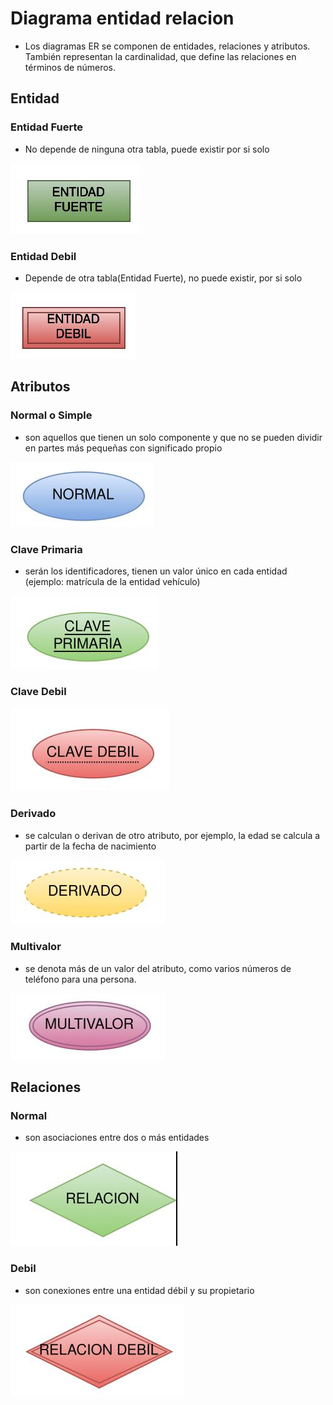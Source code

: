 # Diagrama entidad relacion
- Los diagramas ER se componen de entidades, relaciones y atributos. También representan la cardinalidad, que define las relaciones en términos de números.
## Entidad
### Entidad Fuerte
- No depende de ninguna otra tabla, puede existir por si solo

**![Entidad Fuerte](/5imagenes/entidad-relacion/entidadFuerte.jpg)**
### Entidad Debil
- Depende de otra tabla(Entidad Fuerte), no puede existir, por si solo

**![Entidad Debil](/5imagenes/entidad-relacion/entidadDebil.jpg)**
## Atributos
### Normal o Simple
- son aquellos que tienen un solo componente y que no se pueden dividir en partes más pequeñas con significado propio

**![Atributo Normal](/5imagenes/entidad-relacion/atributoNormal.jpg)**

### Clave Primaria
- serán los identificadores, tienen un valor único en cada entidad (ejemplo: matrícula de la entidad vehículo)

**![Atributo Principal](/5imagenes/entidad-relacion/atributoPrincipal.jpg)**

### Clave Debil

**![Atributo Debil](/5imagenes/entidad-relacion/atributoDebil.jpg)**

### Derivado
- se calculan o derivan de otro atributo, por ejemplo, la edad se calcula a partir de la fecha de nacimiento

**![Atributo Derivado](/5imagenes/entidad-relacion/atributoDerivado.jpg)**

### Multivalor
- se denota más de un valor del atributo, como varios números de teléfono para una persona.

**![Atributo Multivalor](/5imagenes/entidad-relacion/atributoMultivalor.jpg)**

## Relaciones
### Normal
- son asociaciones entre dos o más entidades

**![Normal](/5imagenes/entidad-relacion/relacionNormal.jpg)**
### Debil
- son conexiones entre una entidad débil y su propietario

**![Normal](/5imagenes/entidad-relacion/relacionDebil.jpg)**




